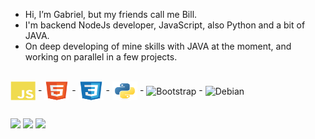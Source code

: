 - Hi, I’m Gabriel, but my friends call me Bill.
- I'm backend NodeJs developer, JavaScript, also Python and a bit of JAVA.
- On deep developing of mine skills with JAVA at the moment, and working on parallel in a few projects. 

<div style="display: inline_block"><br>
  <img align="center" alt="Js" height="30" width="40" src="https://raw.githubusercontent.com/devicons/devicon/master/icons/javascript/javascript-plain.svg"> - 
   <img align="center" alt="HTML" height="30" width="40" src="https://raw.githubusercontent.com/devicons/devicon/master/icons/html5/html5-original.svg"> - 
    <img align="center" alt="CSS" height="30" width="40" src="https://raw.githubusercontent.com/devicons/devicon/master/icons/css3/css3-original.svg"> - 
    <img align="center" alt="Python" height="30" width="40" src="https://raw.githubusercontent.com/devicons/devicon/master/icons/python/python-original.svg"> - 
    <img align="center" alt="Bootstrap" height="30" width="40" src="https://cdn.jsdelivr.net/gh/devicons/devicon/icons/bootstrap/bootstrap-original.svg"> -
    <img align="center" alt="Debian" height="30" width="40" src="https://cdn.jsdelivr.net/gh/devicons/devicon/icons/debian/debian-original.svg" />
</div>




 ##
 
<div> 
  <a href="https://instagram.com/theamazingbillhagod" target="_blank"><img src="https://img.shields.io/badge/-Instagram-%23E4405F?style=for-the-badge&logo=instagram&logoColor=white" target="_blank"></a>
  <a href = "mailto:gabrielpereira.gps@gmail.com"><img src="https://img.shields.io/badge/-Gmail-%23333?style=for-the-badge&logo=gmail&logoColor=white" target="_blank"></a>
  <a href="https://www.linkedin.com/in/thegabrielpereira" target="_blank"><img src="https://img.shields.io/badge/-LinkedIn-%230077B5?style=for-the-badge&logo=linkedin&logoColor=white" target="_blank"></a> 
</div>
